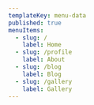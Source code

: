 ```yaml
---
templateKey: menu-data
published: true
menuItems:
  - slug: /
    label: Home
  - slug: /profile
    label: About
  - slug: /blog
    label: Blog
  - slug: /gallery
    label: Gallery
---
```

